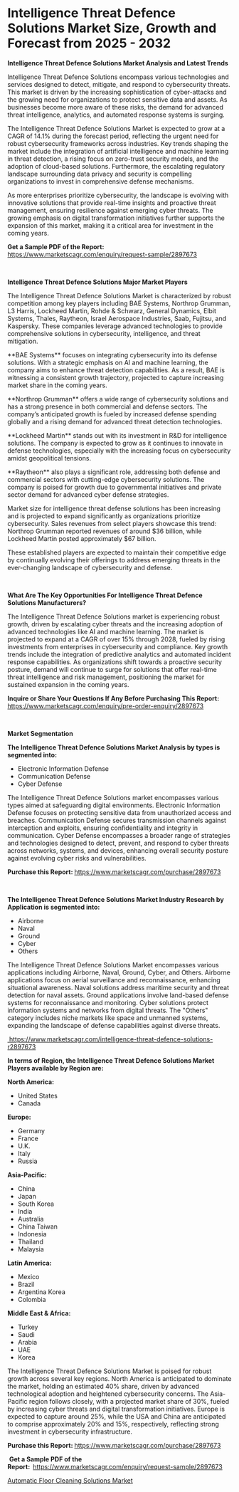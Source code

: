 <p><h1>Intelligence Threat Defence Solutions Market Size, Growth and Forecast from 2025 - 2032</h1></p><p><strong>Intelligence Threat Defence Solutions Market Analysis and Latest Trends</strong></p>
<p><p>Intelligence Threat Defence Solutions encompass various technologies and services designed to detect, mitigate, and respond to cybersecurity threats. This market is driven by the increasing sophistication of cyber-attacks and the growing need for organizations to protect sensitive data and assets. As businesses become more aware of these risks, the demand for advanced threat intelligence, analytics, and automated response systems is surging.</p><p>The Intelligence Threat Defence Solutions Market is expected to grow at a CAGR of 14.1% during the forecast period, reflecting the urgent need for robust cybersecurity frameworks across industries. Key trends shaping the market include the integration of artificial intelligence and machine learning in threat detection, a rising focus on zero-trust security models, and the adoption of cloud-based solutions. Furthermore, the escalating regulatory landscape surrounding data privacy and security is compelling organizations to invest in comprehensive defense mechanisms. </p><p>As more enterprises prioritize cybersecurity, the landscape is evolving with innovative solutions that provide real-time insights and proactive threat management, ensuring resilience against emerging cyber threats. The growing emphasis on digital transformation initiatives further supports the expansion of this market, making it a critical area for investment in the coming years.</p></p>
<p><strong>Get a Sample PDF of the Report:&nbsp;</strong> <a href="https://www.marketscagr.com/enquiry/request-sample/2897673?utm_campaign=3032&utm_medium=2&utm_source=Github&utm_content=ia&utm_term=15032025&utm_id=intelligence-threat-defence-solutions">https://www.marketscagr.com/enquiry/request-sample/2897673</a></p>
<p>&nbsp;</p>
<p><strong>Intelligence Threat Defence Solutions Major Market Players</strong></p>
<p><p>The Intelligence Threat Defence Solutions Market is characterized by robust competition among key players including BAE Systems, Northrop Grumman, L3 Harris, Lockheed Martin, Rohde & Schwarz, General Dynamics, Elbit Systems, Thales, Raytheon, Israel Aerospace Industries, Saab, Fujitsu, and Kaspersky. These companies leverage advanced technologies to provide comprehensive solutions in cybersecurity, intelligence, and threat mitigation.</p><p>**BAE Systems** focuses on integrating cybersecurity into its defense solutions. With a strategic emphasis on AI and machine learning, the company aims to enhance threat detection capabilities. As a result, BAE is witnessing a consistent growth trajectory, projected to capture increasing market share in the coming years.</p><p>**Northrop Grumman** offers a wide range of cybersecurity solutions and has a strong presence in both commercial and defense sectors. The company’s anticipated growth is fueled by increased defense spending globally and a rising demand for advanced threat detection technologies.</p><p>**Lockheed Martin** stands out with its investment in R&D for intelligence solutions. The company is expected to grow as it continues to innovate in defense technologies, especially with the increasing focus on cybersecurity amidst geopolitical tensions.</p><p>**Raytheon** also plays a significant role, addressing both defense and commercial sectors with cutting-edge cybersecurity solutions. The company is poised for growth due to governmental initiatives and private sector demand for advanced cyber defense strategies.</p><p>Market size for intelligence threat defense solutions has been increasing and is projected to expand significantly as organizations prioritize cybersecurity. Sales revenues from select players showcase this trend: Northrop Grumman reported revenues of around $36 billion, while Lockheed Martin posted approximately $67 billion.</p><p>These established players are expected to maintain their competitive edge by continually evolving their offerings to address emerging threats in the ever-changing landscape of cybersecurity and defense.</p></p>
<p>&nbsp;</p>
<p><strong>What Are The Key Opportunities For Intelligence Threat Defence Solutions Manufacturers?</strong></p>
<p><p>The Intelligence Threat Defence Solutions market is experiencing robust growth, driven by escalating cyber threats and the increasing adoption of advanced technologies like AI and machine learning. The market is projected to expand at a CAGR of over 15% through 2028, fueled by rising investments from enterprises in cybersecurity and compliance. Key growth trends include the integration of predictive analytics and automated incident response capabilities. As organizations shift towards a proactive security posture, demand will continue to surge for solutions that offer real-time threat intelligence and risk management, positioning the market for sustained expansion in the coming years.</p></p>
<p><strong>Inquire or Share Your Questions If Any Before Purchasing This Report:</strong> <a href="https://www.marketscagr.com/enquiry/pre-order-enquiry/2897673?utm_campaign=3032&utm_medium=2&utm_source=Github&utm_content=ia&utm_term=15032025&utm_id=intelligence-threat-defence-solutions">https://www.marketscagr.com/enquiry/pre-order-enquiry/2897673</a></p>
<p>&nbsp;</p>
<p><strong>Market Segmentation</strong></p>
<p><strong>The Intelligence Threat Defence Solutions Market Analysis by types is segmented into:</strong></p>
<p><ul><li>Electronic Information Defense</li><li>Communication Defense</li><li>Cyber Defense</li></ul></p>
<p><p>The Intelligence Threat Defence Solutions market encompasses various types aimed at safeguarding digital environments. Electronic Information Defense focuses on protecting sensitive data from unauthorized access and breaches. Communication Defense secures transmission channels against interception and exploits, ensuring confidentiality and integrity in communication. Cyber Defense encompasses a broader range of strategies and technologies designed to detect, prevent, and respond to cyber threats across networks, systems, and devices, enhancing overall security posture against evolving cyber risks and vulnerabilities.</p></p>
<p><strong>Purchase this Report:&nbsp;</strong><a href="https://www.marketscagr.com/purchase/2897673?utm_campaign=3032&utm_medium=2&utm_source=Github&utm_content=ia&utm_term=15032025&utm_id=intelligence-threat-defence-solutions">https://www.marketscagr.com/purchase/2897673</a></p>
<p>&nbsp;</p>
<p><strong>The Intelligence Threat Defence Solutions Market Industry Research by Application is segmented into:</strong></p>
<p><ul><li>Airborne</li><li>Naval</li><li>Ground</li><li>Cyber</li><li>Others</li></ul></p>
<p><p>The Intelligence Threat Defence Solutions Market encompasses various applications including Airborne, Naval, Ground, Cyber, and Others. Airborne applications focus on aerial surveillance and reconnaissance, enhancing situational awareness. Naval solutions address maritime security and threat detection for naval assets. Ground applications involve land-based defense systems for reconnaissance and monitoring. Cyber solutions protect information systems and networks from digital threats. The "Others" category includes niche markets like space and unmanned systems, expanding the landscape of defense capabilities against diverse threats.</p></p>
<p><a href="https://www.marketscagr.com/intelligence-threat-defence-solutions-r2897673?utm_campaign=3032&utm_medium=2&utm_source=Github&utm_content=ia&utm_term=15032025&utm_id=intelligence-threat-defence-solutions">&nbsp;https://www.marketscagr.com/intelligence-threat-defence-solutions-r2897673</a></p>
<p><strong>In terms of Region, the Intelligence Threat Defence Solutions Market Players available by Region are:</strong></p>
<p>
    <p> <strong> North America: </strong>
        <ul>
            <li>United States</li>
            <li>Canada</li>
        </ul>
        </p> 
    <p> <strong> Europe: </strong>
        <ul>
            <li>Germany</li>
            <li>France</li>
            <li>U.K.</li>
            <li>Italy</li>
            <li>Russia</li>
        </ul>
        </p> 
    <p> <strong> Asia-Pacific: </strong>
        <ul>
            <li>China</li>
            <li>Japan</li>
            <li>South Korea</li>
            <li>India</li>
            <li>Australia</li>
            <li>China Taiwan</li>
            <li>Indonesia</li>
            <li>Thailand</li>
            <li>Malaysia</li>
        </ul>
        </p> 
    <p> <strong> Latin America: </strong>
        <ul>
            <li>Mexico</li>
            <li>Brazil</li>
            <li>Argentina Korea</li>
            <li>Colombia</li>
        </ul>
        </p> 
    <p> <strong> Middle East & Africa: </strong>
        <ul>
            <li>Turkey</li>
            <li>Saudi</li>
            <li>Arabia</li>
            <li>UAE</li>
            <li>Korea</li>
        </ul>
    </p>
    </p>
<p><p>The Intelligence Threat Defence Solutions Market is poised for robust growth across several key regions. North America is anticipated to dominate the market, holding an estimated 40% share, driven by advanced technological adoption and heightened cybersecurity concerns. The Asia-Pacific region follows closely, with a projected market share of 30%, fueled by increasing cyber threats and digital transformation initiatives. Europe is expected to capture around 25%, while the USA and China are anticipated to comprise approximately 20% and 15%, respectively, reflecting strong investment in cybersecurity infrastructure.</p></p>
<p><strong>Purchase this Report: </strong><a href="https://www.marketscagr.com/purchase/2897673?utm_campaign=3032&utm_medium=2&utm_source=Github&utm_content=ia&utm_term=15032025&utm_id=intelligence-threat-defence-solutions">https://www.marketscagr.com/purchase/2897673</a></p>
<p>&nbsp;<strong>Get a Sample PDF of the Report:&nbsp;&nbsp;</strong><a href="https://www.marketscagr.com/enquiry/request-sample/2897673?utm_campaign=3032&utm_medium=2&utm_source=Github&utm_content=ia&utm_term=15032025&utm_id=intelligence-threat-defence-solutions">https://www.marketscagr.com/enquiry/request-sample/2897673</a></p>
<p><strong></strong></p>
<p><p><a href="https://github.com/ElviraLeka1962/Market-Research-Report-List-1/blob/main/automatic-floor-cleaning-solutions-market.md?utm_campaign=3032&utm_medium=2&utm_source=Github&utm_content=ia&utm_term=15032025&utm_id=intelligence-threat-defence-solutions">Automatic Floor Cleaning Solutions Market</a></p></p>